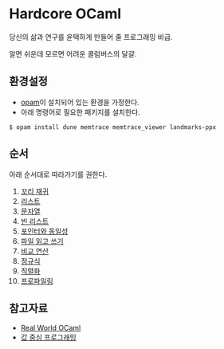 # Hardcore OCaml
당신의 삶과 연구를 윤택하게 만들어 줄 프로그래밍 비급.

알면 쉬운데 모르면 어려운 콜럼버스의 달걀.

## 환경설정
- [opam](https://opam.ocaml.org)이 설치되어 있는 환경을 가정한다.
- 아래 명령어로 필요한 패키지를 설치한다.
```console
$ opam install dune memtrace memtrace_viewer landmarks-ppx
```

## 순서
아래 순서대로 따라가기를 권한다.

1. [꼬리 재귀](tail-recursion/)
2. [리스트](list/)
3. [문자열](string/)
4. [빈 리스트](empty/)
5. [포인터와 동일성](equality/)
6. [파일 읽고 쓰기](file-io/)
7. [비교 연산](compare/)
8. [정규식](regexp/)
9. [직렬화](serialize/)
10. [프로파일링](profiling/)

## 참고자료
- [Real World OCaml](https://dev.realworldocaml.org/)
- [값 중심 프로그래밍](doc/value.pdf)
